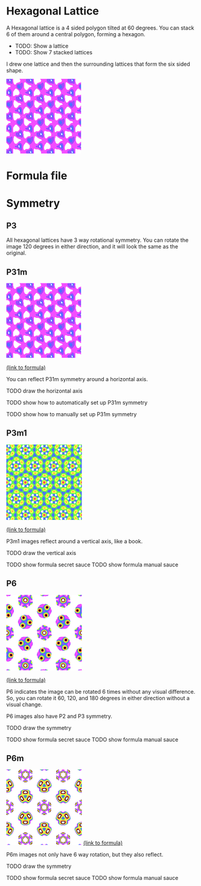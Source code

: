 # Hexagonal Lattice
A Hexagonal lattice is a 4 sided polygon tilted at 60 degrees. You can stack 6 of them around a central polygon, forming a hexagon.

- TODO: Show a lattice
- TODO: Show 7 stacked lattices

I drew one lattice and then the surrounding lattices that form the six sided shape.  

![Transformed rainbow stripe image into hexagonal lattice with p31m symmetry, with purple, indigo and blue nodes against a transparent background](../example/lattices/rainbow_stripe_lattice_hexagonal_p31m.png)

# Formula file

# Symmetry
## P3
All hexagonal lattices have 3 way rotational symmetry. You can rotate the image 120 degrees in either direction, and it will look the same as the original.

## P31m
![Transformed rainbow stripe image into hexagonal lattice with p31m symmetry, with purple, indigo and blue nodes against a transparent background](../example/lattices/rainbow_stripe_lattice_hexagonal_p31m.png)

[(link to formula)](../example/lattices/rainbow_stripe_lattice_hexagonal_p31m.yml)

You can reflect P31m symmetry around a horizontal axis.

TODO draw the horizontal axis

TODO show how to automatically set up P31m symmetry

TODO show how to manually set up P31m symmetry

## P3m1
![Transformed rainbow stripe image into hexagonal lattice with P3m1 symmetry, multiple rows of green and yellow spheres](../example/lattices/rainbow_stripe_lattice_hexagonal_p3m1.png)

[(link to formula)](../example/lattices/rainbow_stripe_lattice_hexagonal_p3m1.yml)

P3m1 images reflect around a vertical axis, like a book.

TODO draw the vertical axis

TODO show formula secret sauce
TODO show formula manual sauce

## P6
![Transformed rainbow stripe image into hexagonal lattice with P6 symmetry, 6 circles with 3 holes surrounding a single holed circle](../example/lattices/rainbow_stripe_lattice_hexagonal_p6.png)

[(link to formula)](../example/lattices/rainbow_stripe_lattice_hexagonal_p6.yml)

P6 indicates the image can be rotated 6 times without any visual difference.
So, you can rotate it 60, 120, and 180 degrees in either direction without a visual change.

P6 images also have P2 and P3 symmetry.

TODO draw the symmetry

TODO show formula secret sauce
TODO show formula manual sauce

## P6m
![Transformed rainbow stripe image into hexagonal lattice with P6 symmetry, 6 circles surround a central circle. 3 above and 3 below. The surrounding circles have 3 holes like a power outlet and the central circle has one hole.](../example/lattices/rainbow_stripe_lattice_hexagonal_p6m.png)
[(link to formula)](../example/lattices/rainbow_stripe_lattice_hexagonal_p6m.yml)

P6m images not only have 6 way rotation, but they also reflect.

TODO draw the symmetry

TODO show formula secret sauce
TODO show formula manual sauce
